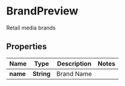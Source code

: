 

# BrandPreview

Retail media brands

## Properties

Name | Type | Description | Notes
------------ | ------------- | ------------- | -------------
**name** | **String** | Brand Name | 



